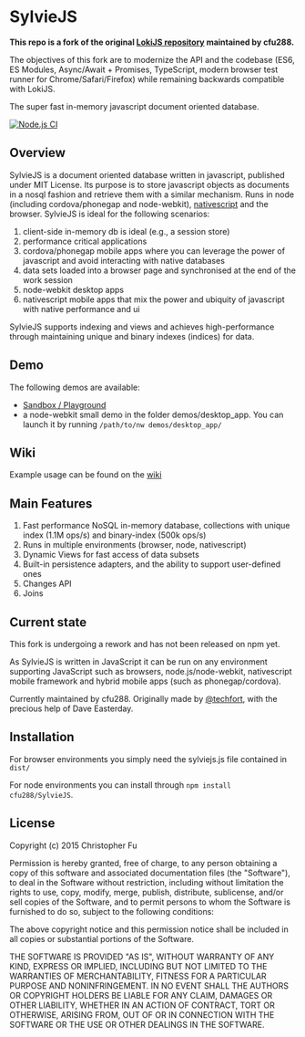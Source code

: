 # SylvieJS

**This repo is a fork of the original [LokiJS repository](https://github.com/techfort/LokiJS) maintained by cfu288.**

The objectives of this fork are to modernize the API and the codebase (ES6, ES Modules, Async/Await + Promises, TypeScript, modern browser test runner for Chrome/Safari/Firefox) while remaining backwards compatible with LokiJS.

The super fast in-memory javascript document oriented database.

[![Node.js CI](https://github.com/cfu288/SylvieJS/actions/workflows/ci.yaml/badge.svg)](https://github.com/cfu288/SylvieJS/actions/workflows/ci.yaml)

## Overview

SylvieJS is a document oriented database written in javascript, published under MIT License.
Its purpose is to store javascript objects as documents in a nosql fashion and retrieve them with a similar mechanism.
Runs in node (including cordova/phonegap and node-webkit), [nativescript](http://www.nativescript.org) and the browser.
SylvieJS is ideal for the following scenarios:

1. client-side in-memory db is ideal (e.g., a session store)
2. performance critical applications
3. cordova/phonegap mobile apps where you can leverage the power of javascript and avoid interacting with native databases
4. data sets loaded into a browser page and synchronised at the end of the work session
5. node-webkit desktop apps
6. nativescript mobile apps that mix the power and ubiquity of javascript with native performance and ui

SylvieJS supports indexing and views and achieves high-performance through maintaining unique and binary indexes (indices) for data.

## Demo

The following demos are available:

- [Sandbox / Playground](https://rawgit.com/techfort/LokiJS/master/examples/sandbox/LokiSandbox.htm)
- a node-webkit small demo in the folder demos/desktop_app. You can launch it by running `/path/to/nw demos/desktop_app/`

## Wiki

Example usage can be found on the [wiki](https://github.com/techfort/LokiJS/wiki)

## Main Features

1. Fast performance NoSQL in-memory database, collections with unique index (1.1M ops/s) and binary-index (500k ops/s)
2. Runs in multiple environments (browser, node, nativescript)
3. Dynamic Views for fast access of data subsets
4. Built-in persistence adapters, and the ability to support user-defined ones
5. Changes API
6. Joins

## Current state

This fork is undergoing a rework and has not been released on npm yet.

As SylvieJS is written in JavaScript it can be run on any environment supporting JavaScript such as browsers, node.js/node-webkit, nativescript mobile framework and hybrid mobile apps (such as phonegap/cordova).

Currently maintained by cfu288. Originally made by [@techfort](http://twitter.com/tech_fort), with the precious help of Dave Easterday.

## Installation

For browser environments you simply need the sylviejs.js file contained in `dist/`

For node environments you can install through `npm install cfu288/SylvieJS`.

## License

Copyright (c) 2015 Christopher Fu

Permission is hereby granted, free of charge, to any person obtaining a copy of this software and associated documentation files (the "Software"), to deal in the Software without restriction, including without limitation the rights to use, copy, modify, merge, publish, distribute, sublicense, and/or sell copies of the Software, and to permit persons to whom the Software is furnished to do so, subject to the following conditions:

The above copyright notice and this permission notice shall be included in all copies or substantial portions of the Software.

THE SOFTWARE IS PROVIDED "AS IS", WITHOUT WARRANTY OF ANY KIND, EXPRESS OR IMPLIED, INCLUDING BUT NOT LIMITED TO THE WARRANTIES OF MERCHANTABILITY, FITNESS FOR A PARTICULAR PURPOSE AND NONINFRINGEMENT. IN NO EVENT SHALL THE AUTHORS OR COPYRIGHT HOLDERS BE LIABLE FOR ANY CLAIM, DAMAGES OR OTHER LIABILITY, WHETHER IN AN ACTION OF CONTRACT, TORT OR OTHERWISE, ARISING FROM, OUT OF OR IN CONNECTION WITH THE SOFTWARE OR THE USE OR OTHER DEALINGS IN THE SOFTWARE.
